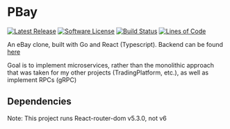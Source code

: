 # PBay
[![Latest Release](https://img.shields.io/github/v/release/psebaraj/pBay-Frontend?include_prereleases&style=for-the-badge)](https://github.com/psebaraj/pBay-Frontend/releases)
[![Software License](https://img.shields.io/badge/license-MIT-brightgreen.svg?style=for-the-badge)](/LICENSE)
[![Build Status](https://img.shields.io/github/workflow/status/psebaraj/pBay-Frontend/Go?style=for-the-badge)](https://github.com/PSebaRaj/pBay-Frontend/actions/workflows/ts.yml)
[![Lines of Code](https://img.shields.io/tokei/lines/github/psebaraj/pBay-Frontend?style=for-the-badge)](https://github.com/psebaraj/pBay-Frontend/actions)

An eBay clone, built with Go and React (Typescript). Backend can be found [here](https://github.com/PSebaRaj/pbay)

Goal is to implement microservices, rather than the monolithic approach that was taken for my other projects (TradingPlatform, etc.), as well as implement RPCs (gRPC)

## Dependencies


Note: This project runs React-router-dom v5.3.0, not v6
